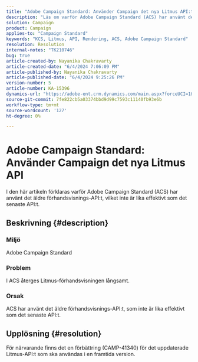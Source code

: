 ```yaml
---
title: "Adobe Campaign Standard: Använder Campaign det nya Litmus API:t"
description: "Läs om varför Adobe Campaign Standard (ACS) har använt det äldre förhandsgransknings-API:t, vilket inte är lika effektivt som det senaste API:t."
solution: Campaign
product: Campaign
applies-to: "Campaign Standard"
keywords: "KCS, Litmus, API, Rendering, ACS, Adobe Campaign Standard"
resolution: Resolution
internal-notes: "TK210746"
bug: true
article-created-by: Nayanika Chakravarty
article-created-date: "6/4/2024 7:06:09 PM"
article-published-by: Nayanika Chakravarty
article-published-date: "6/4/2024 9:25:26 PM"
version-number: 5
article-number: KA-15396
dynamics-url: "https://adobe-ent.crm.dynamics.com/main.aspx?forceUCI=1&pagetype=entityrecord&etn=knowledgearticle&id=a0ba147c-a522-ef11-840a-002248092444"
source-git-commit: 7fe822cb5a03374bbd9d99c7593c11140fb93e6b
workflow-type: tm+mt
source-wordcount: '127'
ht-degree: 0%

---
```


# Adobe Campaign Standard: Använder Campaign det nya Litmus API


I den här artikeln förklaras varför Adobe Campaign Standard (ACS) har använt det äldre förhandsvisnings-API:t, vilket inte är lika effektivt som det senaste API:t.

## Beskrivning {#description}


### <b>Miljö</b>

Adobe Campaign Standard

### <b>Problem</b>

I ACS återges Litmus-förhandsvisningen långsamt.

### <b>Orsak</b>

ACS har använt det äldre förhandsvisnings-API:t, som inte är lika effektivt som det senaste API:t.


## Upplösning {#resolution}


För närvarande finns det en förbättring (CAMP-41340) för det uppdaterade Litmus-API:t som ska användas i en framtida version.
